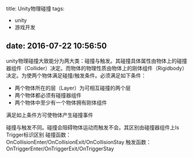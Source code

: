 title: Unity物理碰撞
tags:
  - unity
  - 游戏开发 

date: 2016-07-22 10:56:50 
---

unity物理碰撞大致能分为两大类：碰撞与触发。其碰撞具体属性由物体上的碰撞器组件（Collider）决定。而物体的物理性质由物体上的刚体组件（Rigidbody）决定。为使两个物体满足碰撞/触发条件。必须满足如下条件：
- 两个物体所在的层（Layer）为可相互碰撞的两个层
- 两个物体都必须有碰撞器组件
- 两个物体中至少有一个物体拥有刚体组件

满足如上条件方可使物体产生碰撞事件

碰撞与触发不同。碰撞会阻碍物体运动而触发不会。其区别由碰撞器组件上Is Trigger标识区别
碰撞函数：
OnCollisionEnter/OnCollisionExit/OnCollisionStay
触发函数：
OnTriggerEnter/OnTriggerExit/OnTriggerStay